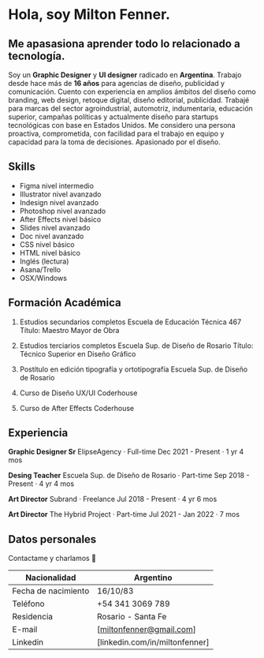 <!--
**milwagon/milwagon** is a ✨ _special_ ✨ repository because its `README.md` (this file) appears on your GitHub profile.

Here are some ideas to get you started:

- 🔭 I’m currently working on ...
- 🌱 I’m currently learning ...
- 👯 I’m looking to collaborate on ...
- 🤔 I’m looking for help with ...
- 💬 Ask me about ...
- 📫 How to reach me: ...
- 😄 Pronouns: ...
- ⚡ Fun fact: ...
-->

<!-- http://localhost:8080/mfenner/index.html -->


# Hola, soy Milton Fenner.

## Me apasasiona aprender todo lo relacionado a tecnología.

Soy un **Graphic Designer** y **UI designer** radicado en **Argentina**. 
Trabajo desde hace más de **16 años** para agencias de diseño, publicidad y comunicación.
Cuento con experiencia en amplios ámbitos del diseño como branding, web design, retoque digital, diseño
editorial, publicidad. Trabajé para marcas del sector agroindustrial, automotriz, indumentaria, educación
superior, campañas políticas y actualmente diseño para startups tecnológicas con base en Estados Unidos.
Me considero una persona proactiva, comprometida, con facilidad para el trabajo en equipo y capacidad para
la toma de decisiones. Apasionado por el diseño.


## Skills

- Figma nivel intermedio
- Illustrator nivel avanzado
- Indesign nivel avanzado
- Photoshop nivel avanzado
- After Effects nivel básico
- Slides nivel avanzado
- Doc nivel avanzado
- CSS nivel básico
- HTML nivel básico
- Inglés (lectura)
- Asana/Trello
- OSX/Windows

## Formación Académica

1. Estudios secundarios completos
Escuela de Educación Técnica 467
Título: Maestro Mayor de Obra

1. Estudios terciarios completos
Escuela Sup. de Diseño de Rosario
Título: Técnico Superior en Diseño Gráfico

1. Postítulo en edición tipografía y ortotipografía
Escuela Sup. de Diseño de Rosario

1. Curso de Diseño UX/UI
Coderhouse

1. Curso de After Effects
Coderhouse



## Experiencia
**Graphic Designer Sr**
ElipseAgency · Full-time
Dec 2021 - Present · 1 yr 4 mos

**Desing Teacher**
Escuela Sup. de Diseño de Rosario · Part-time
Sep 2018 - Present · 4 yr 4 mos

**Art Director**
Subrand · Freelance
Jul 2018 - Present · 4 yr 6 mos

**Art Director**
The Hybrid Project · Part-time
Jul 2021 - Jan 2022 · 7 mos

## Datos personales

Contactame y charlamos :sunrise:

| Nacionalidad | Argentino |
| ------ | ------ |
| Fecha de nacimiento | 16/10/83 |
| Teléfono | +54 341 3069 789 |
| Residencia | Rosario - Santa Fe |
| E-mail | [miltonfenner@gmail.com] |
| Linkedin | [linkedin.com/in/miltonfenner] |
